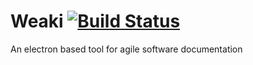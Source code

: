 # Weaki [![Build Status](https://travis-ci.org/fdiogo/weaki.svg?branch=master)](https://travis-ci.org/fdiogo/weaki)
An electron based tool for agile software documentation






